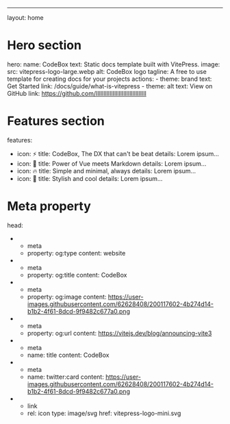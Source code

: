 ---
layout: home

# Hero section
hero:
  name: CodeBox
  text: Static docs template built with VitePress.
  image:
    src: vitepress-logo-large.webp
    alt: CodeBox logo
  tagline: A free to use template for creating docs for your projects
  actions:
    - theme: brand
      text: Get Started
      link: /docs/guide/what-is-vitepress
    - theme: alt
      text: View on GitHub
      link: https://github.com/lIlIlIlIlIlIlIlIlIlIlIlIlIlIlIlIl

# Features section
features:
  - icon: ⚡️
    title: CodeBox, The DX that can't be beat
    details: Lorem ipsum...
  - icon: 🎉
    title: Power of Vue meets Markdown
    details: Lorem ipsum...
  - icon: 🔥
    title: Simple and minimal, always
    details: Lorem ipsum...
  - icon: 🎀
    title: Stylish and cool
    details: Lorem ipsum...

# Meta property
head:
  - - meta
    - property: og:type
      content: website
  - - meta
    - property: og:title
      content: CodeBox
  - - meta
    - property: og:image
      content: https://user-images.githubusercontent.com/62628408/200117602-4b274d14-b1b2-4f61-8dcd-9f9482c677a0.png
  - - meta
    - property: og:url
      content: https://vitejs.dev/blog/announcing-vite3
  - - meta
    - name: title
      content: CodeBox
  - - meta
    - name: twitter:card
      content: https://user-images.githubusercontent.com/62628408/200117602-4b274d14-b1b2-4f61-8dcd-9f9482c677a0.png
  - - link
    - rel: icon
      type: image/svg
      href: vitepress-logo-mini.svg